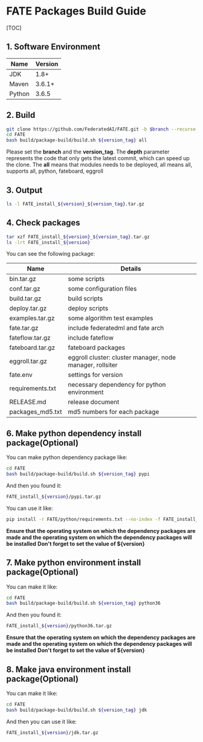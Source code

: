 
# FATE Packages Build Guide

[TOC]

## 1. Software Environment

| Name   | Version |
| ------ | ------- |
| JDK    | 1.8+    |
| Maven  | 3.6.1+  |
| Python | 3.6.5   |

## 2. Build

```bash
git clone https://github.com/FederatedAI/FATE.git -b $branch --recurse-submodules --depth=1
cd FATE
bash build/package-build/build.sh ${version_tag} all
```

Please set the **branch** and the **version_tag**.
The **depth** parameter represents the code that only gets the latest commit, which can speed up the clone.
The **all** means that modules needs to be deployed, all means all, supports all, python, fateboard, eggroll

## 3. Output

```bash
ls -l FATE_install_${version}_${version_tag}.tar.gz
```

## 4. Check packages

```bash
tar xzf FATE_install_${version}_${version_tag}.tar.gz
ls -lrt FATE_install_${version}
```

You can see the following package:

| Name             | Details                                                   |
| ---------------- | --------------------------------------------------------- |
| bin.tar.gz       | some scripts                                              |
| conf.tar.gz      | some configuration files                                  |
| build.tar.gz     | build scripts                                             |
| deploy.tar.gz    | deploy scripts                                            |
| examples.tar.gz  | some algorithm test examples                              |
| fate.tar.gz      | include federatedml and fate arch                         |
| fateflow.tar.gz  | include fateflow                                          |
| fateboard.tar.gz | fateboard packages                                        |
| eggroll.tar.gz   | eggroll cluster: cluster manager, node manager, rollsiter |
| fate.env         | settings for version                                      |
| requirements.txt | necessary dependency for python environment               |
| RELEASE.md       | release document                                          |
| packages_md5.txt | md5 numbers for each package                              |

## 6. Make python dependency install package(Optional)

You can make python dependency package like:

```bash
cd FATE
bash build/package-build/build.sh ${version_tag} pypi
```

And then you found it:

```bash
FATE_install_${version}/pypi.tar.gz
```

You can use it like:

```bash
pip install -r FATE/python/requirements.txt --no-index -f FATE_install_${version}/pypi
```

**Ensure that the operating system on which the dependency packages are made and the operating system on which the dependency packages will be installed**
**Don't forget to set the value of ${version}**

## 7. Make python environment install package(Optional)

You can make it like:

```bash
cd FATE
bash build/package-build/build.sh ${version_tag} python36
```

And then you found it:

```bash
FATE_install_${version}/python36.tar.gz
```

**Ensure that the operating system on which the dependency packages are made and the operating system on which the dependency packages will be installed**
**Don't forget to set the value of ${version}**

## 8. Make java environment install package(Optional)

You can make it like:

```bash
cd FATE
bash build/package-build/build.sh ${version_tag} jdk
```

And then you can use it like:

```bash
FATE_install_${version}/jdk.tar.gz
```
